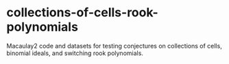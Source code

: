 # collections-of-cells-rook-polynomials
Macaulay2 code and datasets for testing conjectures on collections of cells, binomial ideals, and switching rook polynomials.
